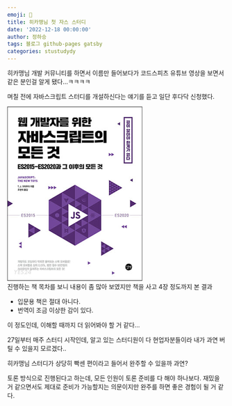 ```yaml
---
emoji: 🔮
title: 히카맹님 첫 자스 스터디
date: '2022-12-18 00:00:00'
author: 정하승
tags: 블로그 github-pages gatsby
categories: stustudydy
---
```


히카맹님 개발 커뮤니티를 하면서 이름만 들어보다가 코드스피츠 유튜브 영상을 보면서 같은 분인걸 알게 됐다...ㅋㅋㅋㅋ

며칠 전에 자바스크립트 스터디를 개설하신다는 얘기를 듣고 일단 후다닥 신청했다.

<img src='../../assets/book.jpg' />

<br />
진행하는 책 목차를 보니 내용이 좀 많아 보였지만 책을 사고 4장 정도까지 본 결과

- 입문용 책은 절대 아니다.
- 번역이 조금 이상한 감이 있다.

이 정도인데, 이해할 때까지 더 읽어봐야 할 거 같다...

27일부터 매주 스터디 시작인데, 알고 있는 스터디원이 다 현업자분들이라 내가 과연 버틸 수 있을지 모르겠다..

히카맹님 스터디가 상당히 빡센 편이라고 들어서 완주할 수 있을까 과연?

토론 방식으로 진행된다고 하는데, 모든 인원이 토론 준비를 다 해야 하나보다. 재밌을 거 같으면서도 제대로 준비가 가능할지는 의문이지만 완주를 하면 좋은 경험이 될 거 같다.
